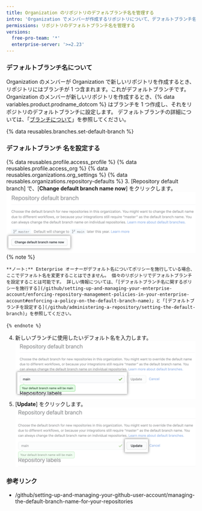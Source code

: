 ```yaml
---
title: Organization のリポジトリのデフォルブランチ名を管理する
intro: 'Organization でメンバーが作成するリポジトリについて、デフォルトブランチ名を設定できます。'
permissions: リポジトリのデフォルトブランチ名を管理する
versions:
  free-pro-team: '*'
  enterprise-server: '>=2.23'
---
```


### デフォルトブランチ名について

Organization のメンバーが Organization で新しいリポジトリを作成するとき、リポジトリにはブランチが 1 つ含まれます。これがデフォルトブランチです。 Organization のメンバーが新しいリポジトリを作成するとき、{% data variables.product.prodname_dotcom %} はブランチを 1 つ作成し、それをリポジトリのデフォルトブランチに設定します。 デフォルトブランチの詳細については、「[ブランチについて](/github/collaborating-with-issues-and-pull-requests/about-branches#about-the-default-branch)」を参照してください。

{% data reusables.branches.set-default-branch %}

### デフォルトブランチ 名を設定する

{% data reusables.profile.access_profile %}
{% data reusables.profile.access_org %}
{% data reusables.organizations.org_settings %}
{% data reusables.organizations.repository-defaults %}
3. [Repository default branch] で、[**Change default branch name now**] をクリックします。 ![[Override] ボタン](/assets/images/help/organizations/repo-default-name-button.png)
    {% note %}

    **ノート:** Enterprise オーナーがデフォルト名についてポリシーを施行している場合、ここでデフォルト名を変更することはできません。 個々のリポジトリでデフォルトブランチを設定することは可能です。 詳しい情報については、「[デフォルトブランチ名に関するポリシーを施行する](/github/setting-up-and-managing-your-enterprise-account/enforcing-repository-management-policies-in-your-enterprise-account#enforcing-a-policy-on-the-default-branch-name)」と「[デフォルトブランチを設定する](/github/administering-a-repository/setting-the-default-branch)」を参照してください。

    {% endnote %}
4. 新しいブランチに使用したいデフォルト名を入力します。 ![デフォルト名を入力するテキストフィールド](/assets/images/help/organizations/repo-default-name-text.png)
5. [**Update**] をクリックします。 ![[Update] ボタン](/assets/images/help/organizations/repo-default-name-update.png)

### 参考リンク

- /github/setting-up-and-managing-your-github-user-account/managing-the-default-branch-name-for-your-repositories
